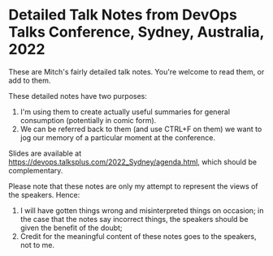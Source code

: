 # Detailed Talk Notes from DevOps Talks Conference, Sydney, Australia, 2022

These are Mitch's fairly detailed talk notes. You're welcome to read them, or add to them.

These detailed notes have two purposes:

1. I'm using them to create actually useful summaries for general consumption (potentially in comic form).
2. We can be referred back to them (and use CTRL+F on them) we want to jog our memory of a particular moment at the conference.

Slides are available at https://devops.talksplus.com/2022_Sydney/agenda.html, which should be complementary.

Please note that these notes are only my attempt to represent the views of the speakers. Hence:

1. I will have gotten things wrong and misinterpreted things on occasion; in the case that the notes say incorrect things, the speakers should be given the benefit of the doubt;
2. Credit for the meaningful content of these notes goes to the speakers, not to me.
